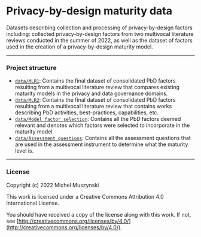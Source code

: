 # Privacy-by-design maturity data
Datasets describing collection and processing of privacy-by-design factors including: collected privacy-by-design factors from two multivocal literature reviews conducted in the summer of 2022, as well as the dataset of factors used in the creation of a privacy-by-design maturity model.

---

### Project structure

- [`data/MLR1`](data/MLR1): Contains the final dataset of consolidated PbD factors resulting from a multivocal literature review that compares existing maturity models in the privacy and data governance domains.
- [`data/MLR2`](data/MLR2): Contains the final dataset of consolidated PbD factors resulting from a multivocal literature review that contains works describing PbD activities, best-practices, capabilities, etc.
- [`data/Model factor selection`](data/Model%20factor%20selection): Contains all the PbD factors deemed relevant and denotes which factors were selected to incorporate in the maturity model.
- [`data/Assessment questions`](data/Assessment%20fquestions): Contains all the assessment questions that are used in the assessment instrument to determine what the maturity level is.
---

### License

Copyright (c) 2022 Michel Muszynski

This work is licensed under a
Creative Commons Attribution 4.0 International License.

You should have received a copy of the license along with this
work. If not, see [http://creativecommons.org/licenses/by/4.0/](http://creativecommons.org/licenses/by/4.0/).
